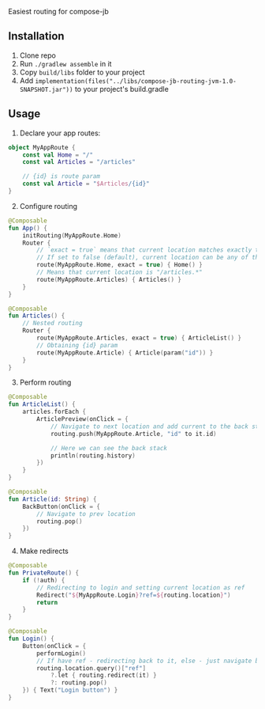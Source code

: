 Easiest routing for compose-jb

## Installation

1. Clone repo
2. Run `./gradlew assemble` in it
3. Copy `build/libs` folder to your project
4. Add `implementation(files("../libs/compose-jb-routing-jvm-1.0-SNAPSHOT.jar"))` to your project's build.gradle

## Usage

1. Declare your app routes:

```kotlin
object MyAppRoute {
    const val Home = "/"
    const val Articles = "/articles"

    // {id} is route param
    const val Article = "$Articles/{id}"
}
```

2. Configure routing

```kotlin
@Composable
fun App() {
    initRouting(MyAppRoute.Home)
    Router {
        // `exact = true` means that current location matches exactly the given route.
        // If set to false (default), current location can be any of those that starts with the given route.
        route(MyAppRoute.Home, exact = true) { Home() }
        // Means that current location is "/articles.*"
        route(MyAppRoute.Articles) { Articles() }
    }
}

@Composable
fun Articles() {
    // Nested routing
    Router {
        route(MyAppRoute.Articles, exact = true) { ArticleList() }
        // Obtaining {id} param
        route(MyAppRoute.Article) { Article(param("id")) }
    }
}
```

3. Perform routing

```kotlin
@Composable
fun ArticleList() {
    articles.forEach {
        ArticlePreview(onClick = {
            // Navigate to next location and add current to the back stack
            routing.push(MyAppRoute.Article, "id" to it.id)

            // Here we can see the back stack
            println(routing.history)
        })
    }
}

@Composable
fun Article(id: String) {
    BackButton(onClick = {
        // Navigate to prev location
        routing.pop()
    })
}
```

4. Make redirects

```kotlin
@Composable
fun PrivateRoute() {
    if (!auth) {
        // Redirecting to login and setting current location as ref
        Redirect("${MyAppRoute.Login}?ref=${routing.location}")
        return
    }
}

@Composable
fun Login() {
    Button(onClick = {
        performLogin()
        // If have ref - redirecting back to it, else - just navigate back
        routing.location.query()["ref"]
            ?.let { routing.redirect(it) }
            ?: routing.pop()
    }) { Text("Login button") }
}
```